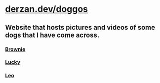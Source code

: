 # [derzan.dev/doggos](https://derzan.dev/doggos)

## Website that hosts pictures and videos of some dogs that I have come across. 


### [Brownie](https://derzan.dev/doggos/Brownie.html)

### [Lucky](https://derzan.dev/doggos/Lucky.html)
### [Leo](https://derzan.dev/doggos/Leo.html)
